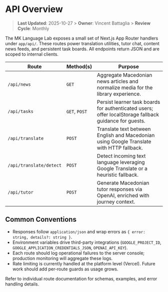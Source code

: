 # API Overview

> **Last Updated**: 2025-10-27  > **Owner**: Vincent Battaglia  > **Review Cycle**: Monthly

The MK Language Lab exposes a small set of Next.js App Router handlers under `app/api/`. These routes power translation utilities, tutor chat, content news feeds, and persistent task boards. All endpoints return JSON and are scoped to internal clients.

| Route | Method(s) | Purpose |
| --- | --- | --- |
| `/api/news` | `GET` | Aggregate Macedonian news articles and normalize media for the library experience. |
| `/api/tasks` | `GET`, `POST` | Persist learner task boards for authenticated users; offer localStorage fallback guidance for guests. |
| `/api/translate` | `POST` | Translate text between English and Macedonian using Google Translate with HTTP fallback. |
| `/api/translate/detect` | `POST` | Detect incoming text language leveraging Google Translate or a heuristic fallback. |
| `/api/tutor` | `POST` | Generate Macedonian tutor responses via OpenAI, enriched with journey context. |

## Common Conventions

- Responses follow `application/json` and wrap errors as `{ error: string, details?: string }`.
- Environment variables drive third-party integrations (`GOOGLE_PROJECT_ID`, `GOOGLE_APPLICATION_CREDENTIALS_JSON`, `OPENAI_API_KEY`).
- Each route should log operational failures to the server console; production monitoring will aggregate these logs.
- Rate limiting is currently handled at the platform level (Vercel). Future work should add per-route guards as usage grows.

Refer to individual route documentation for schemas, examples, and error handling details.
